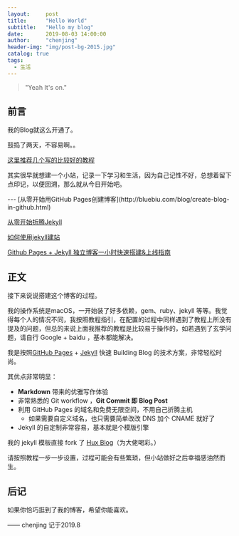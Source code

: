 ```yaml
---
layout:     post
title:      "Hello World"
subtitle:   "Hello my blog"
date:       2019-08-03 14:00:00
author:     "chenjing"
header-img: "img/post-bg-2015.jpg"
catalog: true
tags:
  - 生活
---
```


> "Yeah It's on."


## 前言

我的Blog就这么开通了。

鼓捣了两天，不容易啊。。

[这里推荐几个写的比较好的教程](#build)

其实很早就想建一个小站，记录一下学习和生活，因为自己记性不好，总想着留下点印记，以便回溯，那么就从今日开始吧。


<p id = "build"></p>
---
[从零开始用GitHub Pages创建博客](http://bluebiu.com/blog/create-blog-in-github.html)

[从零开始折腾Jekyll]([http://bluebiu.com/blog/learn-to-use-jekyll.html#12%E7%AE%80%E5%8D%95%E5%A5%97%E7%94%A8](http://bluebiu.com/blog/learn-to-use-jekyll.html#12简单套用))

[如何使用jekyll建站](http://ambeta.github.io/2016/03/27/build-website-with-jekyll.html#jekyll-template)

[Github Pages + Jekyll 独立博客一小时快速搭建&上线指南](http://chaosinmotion.coding.me/cblog/2016/03/26/build-a-blog/)


## 正文


接下来说说搭建这个博客的过程。

我的操作系统是macOS，一开始装了好多依赖，gem、ruby、jekyll 等等。我觉得每个人的情况不同，我按照教程指引，在配置的过程中同样遇到了教程上所没有提及的问题，但总的来说上面我推荐的教程是比较易于操作的，如若遇到了玄学问题，请自行 Google + baidu ，基本都能解决。

我是按照[GitHub Pages](https://pages.github.com/) + [Jekyll](http://jekyllrb.com/) 快速 Building Blog 的技术方案，非常轻松时尚。

其优点非常明显：

* **Markdown** 带来的优雅写作体验
* 非常熟悉的 Git workflow ，**Git Commit 即 Blog Post**
* 利用 GitHub Pages 的域名和免费无限空间，不用自己折腾主机
    * 如果需要自定义域名，也只需要简单改改 DNS 加个 CNAME 就好了
* Jekyll 的自定制非常容易，基本就是个模版引擎

我的 jekyll 模板直接 fork 了 [Hux Blog](https://github.com/Huxpro/huxpro.github.io)（为大佬喝彩。）

请按照教程一步一步设置，过程可能会有些繁琐，但小站做好之后幸福感油然而生。


## 后记

如果你恰巧逛到了我的博客，希望你能喜欢。

—— chenjing 记于2019.8
